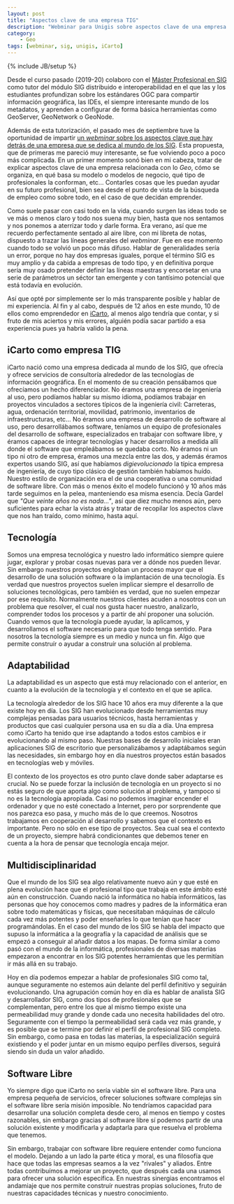 ```yaml
---
layout: post
title: "Aspectos clave de una empresa TIG"
description: "Webminar para Unigis sobre aspectos clave de una empresa dedicada a las TIG"
category: 
    - Geo
tags: [webminar, sig, unigis, iCarto]
---
```

{% include JB/setup %}

Desde el curso pasado (2019-20) colaboro con el [Máster Profesional en SIG](https://www.unigis.es/master-sig-online/) como tutor del módulo SIG distribuido e interoperabilidad en el que las y los estudiantes profundizan sobre los estándares OGC para compartir información geográfica, las IDEs, el siempre interesante mundo de los metadatos, y aprenden a configurar de forma básica herramientas como GeoServer, GeoNetwork o GeoNode.

Además de esta tutorización, el pasado mes de septiembre tuve la oportunidad de impartir [un *webminar* sobre los aspectos clave que hay detrás de una empresa que se dedica al mundo de los SIG](https://vimeo.com/463349157). Esta propuesta, que de primeras me pareció muy interesante, se fue volviendo poco a poco más complicada. En un primer momento sonó bien en mi cabeza, tratar de explicar aspectos clave de una empresa relacionada con lo *Geo*, cómo se organiza, en qué basa su modelo o modelos de negocio, qué tipo de profesionales la conforman, etc... Contarles cosas que les puedan ayudar en su futuro profesional, bien sea desde el punto de vista de la búsqueda de empleo como sobre todo, en el caso de que decidan emprender.

Como suele pasar con casi todo en la vida, cuando surgen las ideas todo se ve más o menos claro y todo nos suena muy bien, hasta que nos sentamos y nos ponemos a aterrizar todo y darle forma. Era verano, así que me recuerdo perfectamente sentado al aire libre, con mi libreta de notas, dispuesto a trazar las líneas generales del *webminar*. Fue en ese momento cuando todo se volvió un poco más difuso. Hablar de generalidades sería un error, porque no hay dos empresas iguales, porque el término SIG es muy amplio y da cabida a empresas de todo tipo, y en definitiva porque sería muy osado pretender definir las líneas maestras y encorsetar en una serie de parámetros un séctor tan emergente y con tantísimo potencial que está todavía en evolución.

Así que opté por simplemente ser lo más transparente posible y hablar de mi experiencia. Al fin y al cabo, después de 12 años en este mundo, 10 de ellos como emprendedor en [iCarto](https://icarto.es), al menos algo tendría que contar, y si fruto de mis aciertos y mis errores, alguién podía sacar partido a esa experiencia pues ya habría valido la pena.

## iCarto como empresa TIG

iCarto nació como una empresa dedicada al mundo de los SIG, que ofrecía y ofrece servicios de consultoría alrededor de las tecnologías de información geográfica. En el momento de su creación pensábamos que ofrecíamos un hecho diferenciador. No éramos una empresa de ingeniería al uso, pero podíamos hablar su mismo idioma, podíamos trabajar en proyectos vinculados a sectores típicos de la ingeniería civil: Carreteras, agua, ordenación territorial, movilidad, patrimonio, inventarios de infraestructuras, etc... No éramos una empresa de desarrollo de software al uso, pero desarrollábamos software, teníamos un equipo de profesionales del desarrollo de software, especializados en trabajar con software libre, y éramos capaces de integrar tecnologías y hacer desarrollos a medida allí donde el software que empleábamos se quedaba corto. No éramos ni un tipo ni otro de empresa, éramos una mezcla entre las dos, y además éramos expertos usando SIG, así que habíamos *digievolucionado* la típica empresa de ingeniería, de cuyo tipo clásico de gestión también habíamos huído. Nuestro estilo de organización era el de una cooperativa o una comunidad de software libre. Con más o menos éxito el modelo funcionó y 10 años más tarde seguimos en la pelea, manteniendo esa misma esencia. Decía Gardel que *"Que veinte años no es nada..."*, así que diez mucho menos aún, pero suficientes para echar la vista atrás y tratar de recopilar los aspectos clave que nos han traído, como mínimo, hasta aquí.

## Tecnología

Somos una empresa tecnológica y nuestro lado informático siempre quiere jugar, explorar y probar cosas nuevas para ver a dónde nos pueden llevar. Sin embargo nuestros proyectos engloban un proceso mayor que el desarrollo de una solución software o la implantación de una tecnología. Es verdad que nuestros proyectos suelen implicar siempre el desarrollo de soluciones tecnológicas, pero también es verdad, que no suelen empezar por ese requisito. Normalmente nuestros clientes acuden a nosotros con un problema que resolver, el cual nos gusta hacer nuestro, analizarlo, comprender todos los procesos y a partir de ahí proponer una solución. Cuando vemos que la tecnología puede ayudar, la aplicamos, y desarrollamos el software necesario para que todo tenga sentido. Para nosotros la tecnología siempre es un medio y nunca un fin. Algo que permite construír o ayudar a construír una solución al problema.

## Adaptabilidad

La adaptabilidad es un aspecto que está muy relacionado con el anterior, en cuanto a la evolución de la tecnología y el contexto en el que se aplica.

La tecnología alrededor de los SIG hace 10 años era muy diferente a la que existe hoy en día. Los SIG han evolucionado desde herramientas muy complejas pensadas para usuarios técnicos, hasta herramientas y productos que casi cualquier persona usa en su día a día. Una empresa como iCarto ha tenido que irse adaptando a todos estos cambios e ir evolucionando al mismo paso. Nuestras bases de desarrollo iniciales eran aplicaciones SIG de escritorio que personalizábamos y adaptábamos según las necesidades, sin embargo hoy en día nuestros proyectos están basados en tecnologías web y móviles. 

El contexto de los proyectos es otro punto clave donde saber adaptarse es crucial. No se puede forzar la inclusión de tecnología en un proyecto si no estás seguro de que aporta algo como solución al problema, y tampoco si no es la tecnología apropiada. Casi no podemos imaginar encender el ordenador y que no esté conectado a Internet, pero por sorprendente que nos parezca eso pasa, y mucho más de lo que creemos. Nosotros trabajamos en cooperación al desarrollo y sabemos que el contexto es importante. Pero no sólo en ese tipo de proyectos. Sea cual sea el contexto de un proyecto, siempre habrá condicionantes que debemos tener en cuenta a la hora de pensar que tecnología encaja mejor.

## Multidisciplinaridad

Que el mundo de los SIG sea algo relativamente nuevo aún y que esté en plena evolución hace que el profesional tipo que trabaja en este ámbito esté aún en construcción. Cuando nació la informática no había informáticos, las personas que hoy conocemos como madres y padres de la informática eran sobre todo matemáticas y físicas, que necesitaban máquinas de cálculo cada vez más potentes y poder enseñarles lo que tenían que hacer programándolas. En el caso del mundo de los SIG se habla del impacto que supuso la informática a la geografía y la capacidad de análisis que se empezó a conseguir al añadir datos a los mapas. De forma similar a como pasó con el mundo de la informática, profesionales de diversas materias empezaron a encontrar en los SIG potentes herramientas que les permitían ir más allá en su trabajo.

Hoy en día podemos empezar a hablar de profesionales SIG como tal, aunque seguramente no estemos aún delante del perfil definitivo y seguirán evolucionando. Una agrupación común hoy en día es hablar de analista SIG y desarrollador SIG, como dos tipos de profesionales que se complementan, pero entre los que al mismo tiempo existe una permeabilidad muy grande y donde cada uno necesita habilidades del otro. Seguramente con el tiempo la permeabilidad será cada vez más grande, y es posible que se termine por definir el perfil de profesional SIG completo. Sin embargo, como pasa en todas las materias, la especialización seguirá existiendo y el poder juntar en un mismo equipo perfiles diversos, seguirá siendo sin duda un valor añadido.

## Software Libre

Yo siempre digo que iCarto no sería viable sin el software libre. Para una empresa pequeña de servicios, ofrecer soluciones software complejas sin el software libre sería misión imposible. No tendríamos capacidad para desarrollar una solución completa desde cero, al menos en tiempo y costes razonables, sin embargo gracias al software libre sí podemos partir de una solución existente y modificarla y adaptarla para que resuelva el problema que tenemos. 

Sin embargo, trabajar con software libre requiere entender como funciona el modelo. Dejando a un lado la parte ética y moral, es una filosofía que hace que todas las empresas seamos a la vez "rivales" y aliados. Entre todas contribuímos a mejorar un proyecto, que después cada una usamos para ofrecer una solución específica. En nuestras sinergias encontramos el andamiaje que nos permite construír nuestras propias soluciones, fruto de nuestras capacidades técnicas y nuestro conocimiento.

